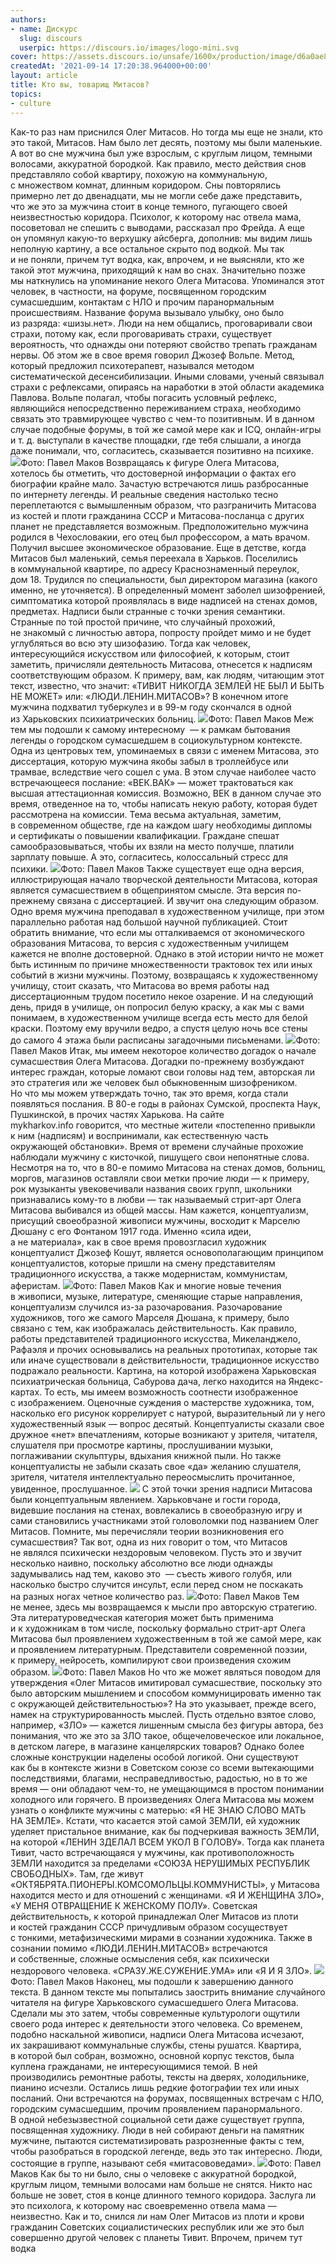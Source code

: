 ```yaml
---
authors:
- name: Дискурс
  slug: discours
  userpic: https://discours.io/images/logo-mini.svg
cover: https://assets.discours.io/unsafe/1600x/production/image/d6a0ae80-157e-11ec-8745-09e32029a034.jpg
createdAt: '2021-09-14 17:20:38.964000+00:00'
layout: article
title: Кто вы, товарищ Митасов?
topics:
- culture
---
```


Как-то раз нам приснился Олег Митасов. Но тогда мы еще не знали, кто это такой, Митасов. Нам было лет десять, поэтому мы были маленькие. А вот во сне мужчина был уже взрослым, с круглым лицом, темными волосами, аккуратной бородкой. Как правило, место действия снов представляло собой квартиру, похожую на коммунальную, с множеством комнат, длинным коридором. Сны повторялись примерно лет до двенадцати, мы не могли себе даже представить, что же это за мужчина стоит в конце темного, пугающего своей неизвестностью коридора. Психолог, к которому нас отвела мама, посоветовал не спешить с выводами, рассказал про Фрейда. А еще он упомянул какую-то верхушку айсберга, дополнив: мы видим лишь неполную картину, а все остальное скрыто под водкой. Мы так и не поняли, причем тут водка, как, впрочем, и не выясняли, кто же такой этот мужчина, приходящий к нам во снах.     Значительно позже мы наткнулись на упоминание некого Олега Митасова. Упоминался этот человек, в частности, на форуме, посвященном городским сумасшедшим, контактам с НЛО и прочим паранормальным происшествиям. Название форума вызывало улыбку, оно было из разряда: «шизы.нет». Люди на нем общались, проговаривали свои страхи, потому как, если проговаривать страхи, существует вероятность, что однажды они потеряют свойство трепать гражданам нервы. Об этом же в свое время говорил Джозеф Вольпе. Метод, который предложил психотерапевт, назывался методом систематической десенсибилизации. Иными словами, ученый связывал страхи с рефлексами, опираясь на наработки в этой области академика Павлова. Вольпе полагал, чтобы погасить условный рефлекс, являющийся непосредственно переживанием страха, необходимо связать это травмирующее чувство с чем-то позитивным. И в данном случае подобные форумы, в той же самой мере как и ICQ, онлайн-игры и т. д. выступали в качестве площадки, где тебя слышали, а иногда даже понимали, что, согласитесь, сказывается позитивно на психике.   ![](https://assets.discours.io/unsafe/1600x/production/image/358c6d50-2699-11ec-9d66-394c7d64d5ed.jpg)Фото: Павел Маков  Возвращаясь к фигуре Олега Митасова, хотелось бы отметить, что достоверной информации о фактах его биографии крайне мало. Зачастую встречаются лишь разбросанные по интернету легенды. И реальные сведения настолько тесно переплетаются с вымышленным образом, что разграничить Митасова из костей и плоти гражданина СССР и Митасова-посланца с других планет не представляется возможным. Предположительно мужчина родился в Чехословакии, его отец был профессором, а мать врачом. Получил высшее экономическое образование. Еще в детстве, когда Митасов был маленький, семья переехала в Харьков. Поселились в коммунальной квартире, по адресу Краснознаменный переулок, дом 18. Трудился по специальности, был директором магазина (какого именно, не уточняется). В определенный момент заболел шизофренией, симптоматика которой проявлялась в виде надписей на стенах домов, предметах. Надписи были странные с точки зрения семантики. Странные по той простой причине, что случайный прохожий, не знакомый с личностью автора, попросту пройдет мимо и не будет углубляться во всю эту шизофазию. Тогда как человек, интересующийся искусством или философией, к которым, стоит заметить, причисляли деятельность Митасова, отнесется к надписям соответствующим образом. К примеру, вам, как людям, читающим этот текст, известно, что значит: «ТИВИТ НИКОГДА ЗЕМЛЕЙ НЕ БЫЛ И БЫТЬ НЕ МОЖЕТ» или: «ЛЮДИ.ЛЕНИН.МИТАСОВ»? В конечном итоге мужчина подхватил туберкулез и в 99-м году скончался в одной из Харьковских психиатрических больниц.  ![](https://assets.discours.io/unsafe/1600x/production/image/fa56cdc0-2698-11ec-9d66-394c7d64d5ed.jpg)Фото: Павел Маков  Меж тем мы подошли к самому интересному   —   к рамкам бытования легенды о городском сумасшедшем в социокультурном контексте. Одна из центровых тем, упоминаемых в связи с именем Митасова, это диссертация, которую мужчина якобы забыл в троллейбусе или трамвае, вследствие чего сошел с ума. В этом случае наиболее часто встречающееся послание: «ВЕК.ВАК» — может трактоваться как высшая аттестационная комиссия. Возможно, ВЕК в данном случае это время, отведенное на то, чтобы написать некую работу, которая будет рассмотрена на комиссии. Тема весьма актуальная, заметим, в современном обществе, где на каждом шагу необходимы дипломы и сертификаты о повышении квалификации. Граждане спешат самообразовываться, чтобы их взяли на место получше, платили зарплату повыше. А это, согласитесь, колоссальный стресс для психики.     ![](https://assets.discours.io/unsafe/1600x/production/image/f38ed710-157e-11ec-8745-09e32029a034.jpg)Фото: Павел Маков  Также существует еще одна версия, иллюстрирующая начало творческой деятельности Митасова, которая является сумасшествием в общепринятом смысле. Эта версия по-прежнему связана с диссертацией. И звучит она следующим образом. Одно время мужчина преподавал в художественном училище, при этом параллельно работая над большой научной публикацией. Стоит обратить внимание, что если мы отталкиваемся от экономического образования Митасова, то версия с художественным училищем кажется не вполне достоверной. Однако в этой истории ничто не может быть истинным по причине множественности трактовок тех или иных событий в жизни мужчины. Поэтому, возвращаясь к художественному училищу, стоит сказать, что Митасова во время работы над диссертационным трудом посетило некое озарение. И на следующий день, придя в училище, он попросил белую краску, а как мы с вами понимаем, в художественном училище всегда есть место для белой краски. Поэтому ему вручили ведро, а спустя целую ночь все стены до самого 4 этажа были расписаны загадочными письменами.   ![](https://assets.discours.io/unsafe/1600x/production/image/04f57650-2699-11ec-9d66-394c7d64d5ed.jpg)Фото: Павел Маков  Итак, мы имеем некоторое количество догадок о начале сумасшествия Олега Митасова. Догадки по-прежнему возбуждают интерес граждан, которые ломают свои головы над тем, авторская ли это стратегия или же человек был обыкновенным шизофреником. Но что мы можем утверждать точно, так это время, когда стали появляться послания. В 80-е годы в районах Сумской, проспекта Наук, Пушкинской, в прочих частях Харькова. На сайте mykharkov.info говорится, что местные жители «постепенно привыкли к ним (надписям) и воспринимали, как естественную часть окружающей обстановки». Время от времени случайные прохожие наблюдали мужчину с кисточкой, пишущего свои непонятные слова. Несмотря на то, что в 80-е помимо Митасова на стенах домов, больниц, моргов, магазинов оставляли свои метки прочие люди — к примеру, рок музыканты увековечивали названия своих групп, школьники признавались кому-то в любви — так называемый стрит-арт Олега Митасова выбивался из общей массы. Нам кажется, концептуализм, присущий своеобразной живописи мужчины, восходит к Марселю Дюшану с его Фонтаном 1917 года. Именно «сила идеи, а не материала», как в свое время провозгласил художник концептуалист Джозеф Кошут, является основополагающим принципом концептуалистов, которые пришли на смену представителям традиционного искусства, а также модернистам, коммунистам, аферистам.   ![](https://assets.discours.io/unsafe/1600x/production/image/216ff580-2699-11ec-9d66-394c7d64d5ed.jpg)Фото: Павел Маков  ﻿Как и многие новые течения в живописи, музыке, литературе, сменяющие старые направления, концептуализм случился из-за разочарования. Разочарование художников, того же самого Марселя Дюшана, к примеру, было связано с тем, как изображалась действительность. Как правило, работы представителей традиционного искусства, Микеланджело, Рафаэля и прочих основывались на реальных прототипах, которые так или иначе существовали в действительности, традиционное искусство подражало реальности. Картина, на которой изображена Харьковская психиатрическая больница, Сабурова дача, легко находится на Яндекс-картах. То есть, мы имеем возможность соотнести изображенное с изображением. Оценочные суждения о мастерстве художника, том, насколько его рисунок коррелирует с натурой, выразительный ли у него художественный язык — вопрос десятый. Концептуалисты сказали свое дружное «нет» впечатлениям, которые возникают у зрителя, читателя, слушателя при просмотре картины, прослушивании музыки, поглаживании скульптуры, вдыхания книжной пыли. Но также концептуалисты не забыли сказать свое «да» желанию слушателя, зрителя, читателя интеллектуально переосмыслить прочитанное, увиденное, прослушанное.  ![](https://assets.discours.io/unsafe/1600x/production/image/31ae9e40-157f-11ec-8745-09e32029a034.png)  С этой точки зрения надписи Митасова были концептуальным явлением. Харьковчане и гости города, видевшие послания на стенах, вовлекались в своеобразную игру и сами становились участниками этой головоломки под названием Олег Митасов. Помните, мы перечисляли теории возникновения его сумасшествия? Так вот, одна из них говорит о том, что Митасов не являлся психически нездоровым человеком. Пусть это и звучит несколько наивно, поскольку абсолютно все люди однажды задумывались над тем, каково это   —   съесть живого голубя, или насколько быстро случится инсульт, если перед сном не поскакать на разных ногах четное количество раз.   ![](https://assets.discours.io/unsafe/1600x/production/image/90b70cd0-2699-11ec-9d66-394c7d64d5ed.jpg)Фото: Павел Маков  Тем не менее, здесь мы возвращаемся к мысли про авторскую стратегию. Эта литературоведческая категория может быть применима и к художникам в том числе, поскольку формально стрит-арт Олега Митасова был проявлением художественным в той же самой мере, как и проявлением литературным. Представители современной поэзии, к примеру, нейросеть, компилируют свои произведения схожим образом.   ![](https://assets.discours.io/unsafe/1600x/production/image/b6358cd0-2698-11ec-9d66-394c7d64d5ed.jpg)Фото: Павел Маков  Но что же может являться поводом для утверждения «Олег Митасов имитировал сумасшествие, поскольку это было авторским мышлением и способом коммуницировать именно так с окружающей действительностью»? На это указывает, прежде всего, намек на структурированность мыслей. Пусть отдельно взятое слово, например, «ЗЛО» — кажется лишенным смысла без фигуры автора, без понимания, что же это за ЗЛО такое, общечеловеческое или локальное, в детском лагере, в магазине канцелярских товаров? Однако более сложные конструкции наделены особой логикой. Они существуют как бы в контексте жизни в Советском союзе со всеми вытекающими последствиями, благами, несправедливостью, радостью, но в то же время — они обладают чем-то, не умещающимся в простом понимании холодного или горячего.   В произведениях Олега Митасова мы можем узнать о конфликте мужчины с матерью: «Я НЕ ЗНАЮ СЛОВО МАТЬ НА ЗЕМЛЕ». Кстати, что касается этой самой ЗЕМЛИ, ей художник уделяет пристальное внимание, как бы подчеркивая важность ЗЕМЛИ, на которой «ЛЕНИН ЗДЕЛАЛ ВСЕМ УКОЛ В ГОЛОВУ». Тогда как планета Тивит, часто встречающаяся у мужчины, как противоположность ЗЕМЛИ находится за пределами «СОЮЗА НЕРУШИМЫХ РЕСПУБЛИК СВОБОДНЫХ». Там, где живут «ОКТЯБРЯТА.ПИОНЕРЫ.КОМСОМОЛЬЦЫ.КОММУНИСТЫ», у Митасова находится место и для отношений с женщинами. «Я И ЖЕНЩИНА ЗЛО», «У МЕНЯ ОТВРАЩЕНИЕ К ЖЕНСКОМУ ПОЛУ». Советская действительность, к которой принадлежал Олег Митасов из плоти и костей гражданин СССР причудливым образом сосуществует с тонкими, метафизическими мирами в сознании художника. Также в сознании помимо «ЛЮДИ.ЛЕНИН.МИТАСОВ» встречаются и собственные, сложные осмысления себя, как психически нездорового человека. «СРАЗУ.ЖЕ.СУЖЕНИЕ.УМА» или «Я И Я ЗЛО».      ![](https://assets.discours.io/unsafe/1600x/production/image/ea5d3690-157f-11ec-8745-09e32029a034.jpg)Фото: Павел Маков  Наконец, мы подошли к завершению данного текста. В данном тексте мы попытались заострить внимание случайного читателя на фигуре Харьковского сумасшедшего Олега Митасова. Сделали мы это затем, чтобы современные культурологи ощутили своего рода интерес к деятельности этого человека. Со временем, подобно наскальной живописи, надписи Олега Митасова исчезают, их закрашивают коммунальные службы, стены рушатся. Квартира, в которой был собран, возможно, основной корпус текстов, была куплена гражданами, не интересующимися темой. В ней производились ремонтные работы, тексты на дверях, холодильнике, пианино исчезли. Остались лишь редкие фотографии тех или иных посланий. Они встречаются на форумах, посвященных встречам с НЛО, городским сумасшедшим, прочим проявлением паранормального. В одной небезызвестной социальной сети даже существует группа, посвященная художнику. Люди в ней собирают деньги на памятник мужчине, пытаются систематизировать разрозненные факты с тем, чтобы разобраться в городской легенде, ведь это так интересно. Люди, состоящие в группе, называют себя «митасововедами».      ![](https://assets.discours.io/unsafe/1600x/production/image/0f73fea0-1580-11ec-8745-09e32029a034.jpg)Фото: Павел Маков  Как бы то ни было, сны о человеке с аккуратной бородкой, круглым лицом, темными волосами нам больше не снятся. Никто нас больше не зовет, стоя в конце длинного темного коридора. Заслуга ли это психолога, к которому нас своевременно отвела мама — неизвестно. Как и то, снился ли нам Олег Митасов из плоти и крови гражданин Советских социалистических республик или же это был совершенно другой человек с планеты Тивит. Впрочем, причем тут водка